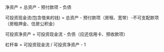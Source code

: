 净资产
	= 总资产 - 预付款项 - 负债

可投资现金流(包含借来的钱)
	= 总资产 - 预付款项（房租、宽带）-不可支配款项（房租押金、住房公积金）

可投资净资产
	= 可投资现金流 - 负债（应还信用卡、预收款项）

杠杆率
	= 可投资现金流 / 可投资净资产 - 1
